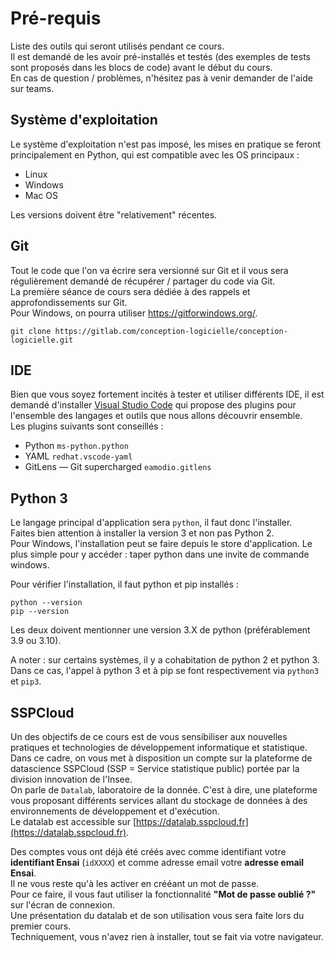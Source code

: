 # Pré-requis

Liste des outils qui seront utilisés pendant ce cours.  
Il est demandé de les avoir pré-installés et testés (des exemples de tests sont proposés dans les blocs de code) avant le début du cours.  
En cas de question / problèmes, n'hésitez pas à venir demander de l'aide sur teams.

## Système d'exploitation

Le système d'exploitation n'est pas imposé, les mises en pratique se feront principalement en Python, qui est compatible avec les OS principaux :

- Linux
- Windows
- Mac OS

Les versions doivent être "relativement" récentes.

## Git

Tout le code que l'on va écrire sera versionné sur Git et il vous sera régulièrement demandé de récupérer / partager du code via Git.  
La première séance de cours sera dédiée à des rappels et approfondissements sur Git.  
Pour Windows, on pourra utiliser https://gitforwindows.org/.

```
git clone https://gitlab.com/conception-logicielle/conception-logicielle.git
```

## IDE

Bien que vous soyez fortement incités à tester et utiliser différents IDE, il est demandé d'installer [Visual Studio Code](https://code.visualstudio.com/) qui propose des plugins pour l'ensemble des langages et outils que nous allons découvrir ensemble.  
Les plugins suivants sont conseillés :

- Python `ms-python.python`
- YAML `redhat.vscode-yaml`
- GitLens — Git supercharged `eamodio.gitlens`

## Python 3

Le langage principal d'application sera `python`, il faut donc l'installer.  
Faites bien attention à installer la version 3 et non pas Python 2.  
Pour Windows, l'installation peut se faire depuis le store d'application. Le plus simple pour y accéder : taper python dans une invite de commande windows.

Pour vérifier l'installation, il faut python et pip installés :

```
python --version
pip --version
```

Les deux doivent mentionner une version 3.X de python (préférablement 3.9 ou 3.10).

A noter : sur certains systèmes, il y a cohabitation de python 2 et python 3. Dans ce cas, l'appel à python 3 et à pip se font respectivement via `python3` et `pip3`.

## SSPCloud

Un des objectifs de ce cours est de vous sensibiliser aux nouvelles pratiques et technologies de développement informatique et statistique.  
Dans ce cadre, on vous met à disposition un compte sur la plateforme de datascience SSPCloud (SSP = Service statistique public) portée par la division innovation de l'Insee.  
On parle de `Datalab`, laboratoire de la donnée. C'est à dire, une plateforme vous proposant différents services allant du stockage de données à des environnements de développement et d'exécution.  
Le datalab est accessible sur [https://datalab.sspcloud.fr](https://datalab.sspcloud.fr).

Des comptes vous ont déjà été créés avec comme identifiant votre **identifiant Ensai** (`idXXXX`) et comme adresse email votre **adresse email Ensai**.  
Il ne vous reste qu'à les activer en crééant un mot de passe.  
Pour ce faire, il vous faut utiliser la fonctionnalité **"Mot de passe oublié ?"** sur l'écran de connexion.  
Une présentation du datalab et de son utilisation vous sera faite lors du premier cours.  
Techniquement, vous n'avez rien à installer, tout se fait via votre navigateur.
